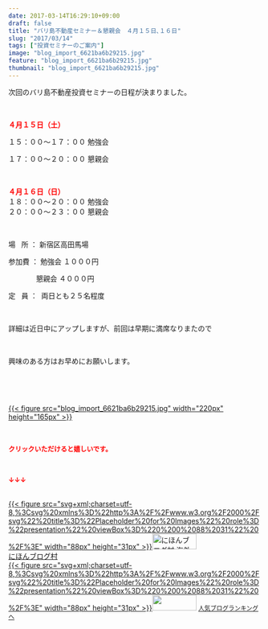 ```yaml
---
date: 2017-03-14T16:29:10+09:00
draft: false
title: "バリ島不動産セミナー＆懇親会　４月１５日､１６日"
slug: "2017/03/14"
tags: ["投資セミナーのご案内"]
image: "blog_import_6621ba6b29215.jpg"
feature: "blog_import_6621ba6b29215.jpg"
thumbnail: "blog_import_6621ba6b29215.jpg"
---
```

<p>次回のバリ島不動産投資セミナーの日程が決まりました。</p><p> </p><p><span style="font-weight: bold;"><span style="color: rgb(255, 0, 0);">４月１５日（土）</span></span></p><p>１５：００～１７：００ 勉強会</p><p>１７：００～２０：００ 懇親会</p><p> </p><p><span style="font-weight: bold;"><span style="color: rgb(255, 0, 0);">４月１６日（日）</span></span><br/>１８：００～２０：００ 勉強会<br/>２０：００～２３：００ 懇親会</p><p> </p><p>場   所 ： 新宿区高田馬場</p><p>参加費 ： 勉強会 １０００円</p><p>              懇親会 ４０００円</p><p>定   員 ：  両日とも２５名程度</p><p> </p><p>詳細は近日中にアップしますが、前回は早期に満席なりまたので</p><p> </p><p>興味のある方はお早めにお願いします。</p><p> </p><p> </p><p><a href="blog_import_6621ba6b29215.jpg">{{< figure src="blog_import_6621ba6b29215.jpg" width="220px" height="165px" >}}</a></p><p> </p><p><font color="#ff0000" size="2"><strong>クリックいただけると嬉しいです。</strong></font></p><p> </p><p><font color="#ff0000" size="2"><strong>↓↓↓</strong></font></p><p><br/><a href="ranking.html?p_cid=01260127" target="_blank">{{< figure src="svg+xml;charset=utf-8,%3Csvg%20xmlns%3D%22http%3A%2F%2Fwww.w3.org%2F2000%2Fsvg%22%20title%3D%22Placeholder%20for%20Images%22%20role%3D%22presentation%22%20viewBox%3D%220%200%2088%2031%22%20%2F%3E" width="88px" height="31px" >}}<noscript><img alt="にほんブログ村 海外生活ブログ バリ島情報へ" border="0" height="31" src="https://img-proxy.blog-video.jp/images?url=http%3A%2F%2Foverseas.blogmura.com%2Fbali%2Fimg%2Fbali88_31.gif" width="88"></noscript></a><br/><a href="ranking.html?p_cid=01260127" target="_blank">にほんブログ村</a><br/><a href="link.php?1804582" title="人気ブログランキングへ">{{< figure src="svg+xml;charset=utf-8,%3Csvg%20xmlns%3D%22http%3A%2F%2Fwww.w3.org%2F2000%2Fsvg%22%20title%3D%22Placeholder%20for%20Images%22%20role%3D%22presentation%22%20viewBox%3D%220%200%2088%2031%22%20%2F%3E" width="88px" height="31px" >}}<noscript><img border="0" height="31" src="https://blog.with2.net/img/banner/banner_22.gif" width="88"></noscript></a> <a href="link.php?1804582" style="font-size: 12px;">人気ブログランキングへ</a></p>

